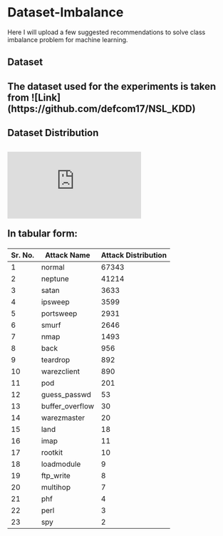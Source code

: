 # Dataset-Imbalance
Here I will upload a few suggested recommendations to solve class imbalance problem for machine learning.

<h2>Dataset<h2>
The dataset used for the experiments is taken from ![Link](https://github.com/defcom17/NSL_KDD)

<h2>Dataset Distribution<h2>

![Distribution](https://github.com/ObaidUllah-ITU-2019/Dataset-Imbalance/blob/main/Classes%20Division.pdf)

In tabular form:

Sr. No. | Attack Name | Attack Distribution
--------|------------ | -------------
1 | normal | 67343
2 | neptune | 41214
3 | satan | 3633
4 | ipsweep | 3599
5 | portsweep | 2931
6 | smurf | 2646
7 | nmap | 1493
8 | back | 956
9 | teardrop | 892
10 | warezclient | 890
11 | pod | 201
12 | guess_passwd | 53
13 | buffer_overflow | 30
14 | warezmaster | 20
15 | land | 18
16 | imap | 11
17 | rootkit | 10
18 | loadmodule | 9
19 | ftp_write | 8
20 | multihop | 7
21 | phf | 4
22 | perl | 3
23 | spy | 2


